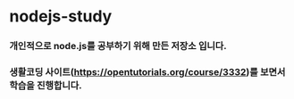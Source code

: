 # nodejs-study
### 개인적으로 node.js를 공부하기 위해 만든 저장소 입니다.
### 생활코딩 사이트(https://opentutorials.org/course/3332)를 보면서 학습을 진행합니다.
